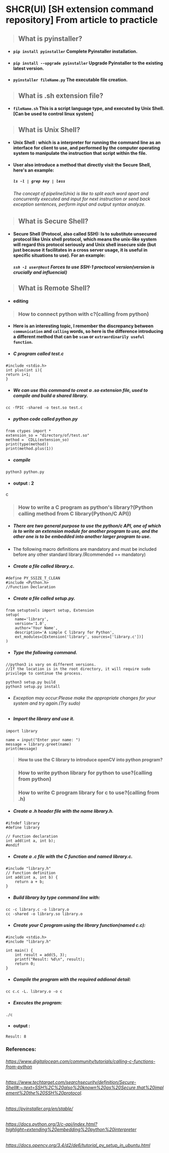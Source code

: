 # SHCR(UI) [SH extension command repository] From article to practicle
> ## What is pyinstaller?
 * #### `pip install pyinstaller` Complete Pyinstaller installation.
 * #### `pip install --upgrade pyinstaller` Upgrade Pyinstaller to the existing latest version.
 * #### `pyinstaller fileName.py` The executable file creation.

> ## What is .sh extension file?  
* #### `fileName.sh` This is a script language type, and executed by Unix Shell. [Can be used to control linux system]
> ## What is Unix Shell? 
* #### Unix Shell : which is a interpreter for running the command line as an interface for client to use, and performed by the computer operating system to manipulate the instruction that script within the file.
* #### User also introduce a method that directly visit the Secure Shell, here's an example:
	##### `ls -l | grep key | less`
	###### The concept of pipeline(Unix) is like to split each word apart and concurrently executed and input for next instruction or send back exception sentences, perform input and output syntax analyze. 
> ## What is Secure Shell? 

* #### Secure Shell (Protocol, also called SSH): Is to substitute unsecured protocol like Unix shell protocol, which means the unix-like system will regard this protocol seriously and Unix shell insecure side (but just because it facilitates in a cross server usage, it is useful in specific situations to use). For an example:
	##### `ssh -1 user@host` Forces to use SSH-1 proctocol version(version is crucially and influencial) 

> ## What is Remote Shell? 
* #### editing
> ### How to connect python with c?(calling from python)
* #### Here is an interesting topic, I remember the discrepancy between `communication` and `calling` words, so here is the difference introducing a different method that can be `scam` or `extraordinarily useful function`.
* ##### C program called test.c
```
#include <stdio.h>
int plus(int i){
return i+1;
}
```
* ##### We can use this command to creat a .so extension file, used to compile and build a shared library.
```
cc -fPIC -shared -o test.so test.c 
```
* ##### python code called python.py
```
from ctypes import *
extension_so = "directory/of/test.so"
method =  CDLL(extension_so)
print(type(method))
print(method.plus(1))
```
* ##### compile
```
python3 python.py
```
* #### output : 2
c
> ### How to write a C program as python's library?(Python calling method from C library(Python/C API))

* ##### There are two general purpose to use the python/c API, one of which is to write an extension module for another program to use, and the other one is to be embedded into another larger program to use. 
* The following macro definitions are mandatory and must be included before any other standard library.(Rcommended == mandatory)
* ##### Create a file called library.c.
```
#define PY_SSIZE_T_CLEAN
#include <Python.h>
//Function Declaration
```
* ##### Create a file called setup.py.
```
from setuptools import setup, Extension
setup(
    name='library',
    version='1.0',
    author='Your Name',
    description='A simple C library for Python',
    ext_modules=[Extension('library', sources=['library.c'])]
)
```
* ##### Type the following command.
```
//python3 is vary on different versions.
//If the location is in the root directory, it will require sudo privilege to continue the process.

python3 setup.py build
python3 setup.py install
```
* ###### Exception  may occur:Please make the appropriate changes for your system and try again.(Try sudo)
* ##### Import the library and use it.
```
import library

name = input("Enter your name: ")
message = library.greet(name)
print(message)
```



 > #### How to use the C library to introduce openCV into python program?


> ### How to write python library for python to use?(calling from python)
> ### How to write C program library for c to use?(calling from .h)

* ##### Create a .h header file with the name library.h.
```
#ifndef library
#define library

// Function declaration
int add(int a, int b);
#endif
```
* ##### Create a .c file with the C function and named library.c.
```
#include "library.h"
// Function definition
int add(int a, int b) {
    return a + b;
}
```
* ##### Build library by type command line with:
```
cc -c library.c -o library.o
cc -shared -o library.so library.o
```
* ##### Create your C program using the library function(named c.c):
```
#include <stdio.h>
#include "library.h"

int main() {
    int result = add(5, 3);
    printf("Result: %d\n", result);
    return 0;
}
```
* ##### Compile the program with the required addional detail:
```
cc c.c -L. library.o -o c
```
* ##### Executes the program:
```
./c
```
* #### output :
``` 
Result: 8
```


### References:
###### https://www.digitalocean.com/community/tutorials/calling-c-functions-from-python  
###### https://www.techtarget.com/searchsecurity/definition/Secure-Shell#:~:text=SSH%2C%20also%20known%20as%20Secure,that%20implement%20the%20SSH%20protocol.
###### https://pyinstaller.org/en/stable/
###### https://docs.python.org/3/c-api/index.html?highlight=extending%20embedding%20python%20interpreter
###### https://docs.opencv.org/3.4/d2/de6/tutorial_py_setup_in_ubuntu.html
